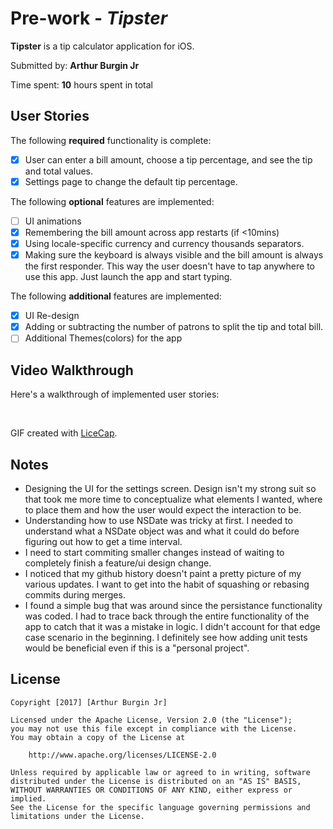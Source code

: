# Pre-work - *Tipster*

**Tipster** is a tip calculator application for iOS.

Submitted by: **Arthur Burgin Jr**

Time spent: **10** hours spent in total

## User Stories

The following **required** functionality is complete:

* [X] User can enter a bill amount, choose a tip percentage, and see the tip and total values.
* [X] Settings page to change the default tip percentage.

The following **optional** features are implemented:
* [ ] UI animations
* [X] Remembering the bill amount across app restarts (if <10mins)
* [X] Using locale-specific currency and currency thousands separators.
* [X] Making sure the keyboard is always visible and the bill amount is always the first responder. This way the user doesn't have to tap anywhere to use this app. Just launch the app and start typing.

The following **additional** features are implemented:

* [X] UI Re-design
* [X] Adding or subtracting the number of patrons to split the tip and total bill.
* [ ] Additional Themes(colors) for the app

## Video Walkthrough 

Here's a walkthrough of implemented user stories:

<img src='http://i.imgur.com/FBpgnbc.gif' title='Video Walkthrough' width='' alt='' />
<img src='http://i.imgur.com/PtiyLfX.gif' title='Video Walkthrough2' width='' alt='' />


GIF created with [LiceCap](http://www.cockos.com/licecap/).

## Notes

* Designing the UI for the settings screen. Design isn't my strong suit so that took me more time to conceptualize what elements I wanted, where to place them and how the user would expect the interaction to be.
* Understanding how to use NSDate was tricky at first. I needed to understand what a NSDate object was and what it could do before figuring out how to get a time interval.
* I need to start commiting smaller changes instead of waiting to completely finish a feature/ui design change. 
* I noticed that my github history doesn't paint a pretty picture of my various updates. I want to get into the habit of squashing or rebasing commits during merges.
* I found a simple bug that was around since the persistance functionality was coded. I had to trace back through the entire functionality of the app to catch that it was a mistake in logic. I didn't account for that edge case scenario in the beginning. I definitely see how adding unit tests would be beneficial even if this is a "personal project".

## License

    Copyright [2017] [Arthur Burgin Jr]

    Licensed under the Apache License, Version 2.0 (the "License");
    you may not use this file except in compliance with the License.
    You may obtain a copy of the License at

        http://www.apache.org/licenses/LICENSE-2.0

    Unless required by applicable law or agreed to in writing, software
    distributed under the License is distributed on an "AS IS" BASIS,
    WITHOUT WARRANTIES OR CONDITIONS OF ANY KIND, either express or implied.
    See the License for the specific language governing permissions and
    limitations under the License.
